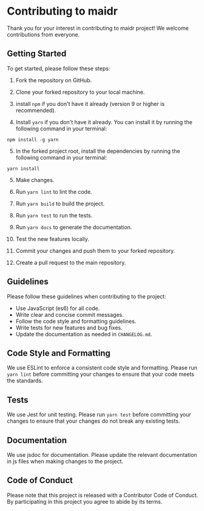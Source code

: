 # Contributing to maidr

Thank you for your interest in contributing to maidr project! We welcome contributions from everyone.

## Getting Started

To get started, please follow these steps:

1. Fork the repository on GitHub.

2. Clone your forked repository to your local machine.

3. install `npm` if you don't have it already (version 9 or higher is recommended).

4. Install `yarn` if you don't have it already. You can install it by running the following command in your terminal:

```shell
npm install -g yarn
``````

5. In the forked project root, install the dependencies by running the following command in your terminal:

```shell
yarn install
```

5. Make changes.

6. Run `yarn lint` to lint the code.

7. Run `yarn build` to build the project.

8. Run `yarn test` to run the tests.

9. Run `yarn docs` to generate the documentation.

10. Test the new features locally.

11. Commit your changes and push them to your forked repository.

12. Create a pull request to the main repository.

## Guidelines

Please follow these guidelines when contributing to the project:

- Use JavaScript (es6) for all code.
- Write clear and concise commit messages.
- Follow the code style and formatting guidelines.
- Write tests for new features and bug fixes.
- Update the documentation as needed in `CHANGELOG.md`.

## Code Style and Formatting

We use ESLint to enforce a consistent code style and formatting. Please run `yarn lint` before committing your changes to ensure that your code meets the standards.

## Tests

We use Jest for unit testing. Please run `yarn test` before committing your changes to ensure that your changes do not break any existing tests.

## Documentation

We use jsdoc for documentation. Please update the relevant documentation in js files when making changes to the project.

## Code of Conduct

Please note that this project is released with a Contributor Code of Conduct. By participating in this project you agree to abide by its terms.
